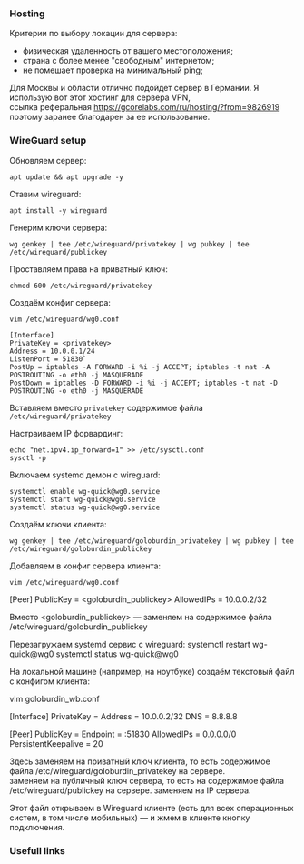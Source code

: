 ### Hosting
Критерии по выбору локации для сервера:
- физическая удаленность от вашего местоположения;
- страна с более менее "свободным" интернетом;  
- не помешает проверка на минимальный ping;
  
Для Москвы и области отлично подойдет сервер в Германии. Я использую вот этот хостинг для сервера VPN,  
ссылка реферальная https://gcorelabs.com/ru/hosting/?from=9826919 поэтому заранее благодарен за ее использование.
### WireGuard setup

Обновляем сервер:
```
apt update && apt upgrade -y
```

Ставим wireguard:
```
apt install -y wireguard
```

Генерим ключи сервера:
```
wg genkey | tee /etc/wireguard/privatekey | wg pubkey | tee /etc/wireguard/publickey
```

Проставляем права на приватный ключ:
```
chmod 600 /etc/wireguard/privatekey
```
Создаём конфиг сервера:
```
vim /etc/wireguard/wg0.conf
```
```
[Interface]  
PrivateKey = <privatekey>
Address = 10.0.0.1/24
ListenPort = 51830`
PostUp = iptables -A FORWARD -i %i -j ACCEPT; iptables -t nat -A POSTROUTING -o eth0 -j MASQUERADE
PostDown = iptables -D FORWARD -i %i -j ACCEPT; iptables -t nat -D POSTROUTING -o eth0 -j MASQUERADE
```
Вставляем вместо `privatekey` содержимое файла `/etc/wireguard/privatekey`

Настраиваем IP форвардинг:
```
echo "net.ipv4.ip_forward=1" >> /etc/sysctl.conf
sysctl -p
```
Включаем systemd демон с wireguard:
```
systemctl enable wg-quick@wg0.service
systemctl start wg-quick@wg0.service
systemctl status wg-quick@wg0.service
```  
Создаём ключи клиента:
```
wg genkey | tee /etc/wireguard/goloburdin_privatekey | wg pubkey | tee /etc/wireguard/goloburdin_publickey
```
Добавляем в конфиг сервера клиента:
```
vim /etc/wireguard/wg0.conf
```

[Peer]
PublicKey = <goloburdin_publickey>
AllowedIPs = 10.0.0.2/32

Вместо <goloburdin_publickey>  — заменяем на содержимое файла /etc/wireguard/goloburdin_publickey

Перезагружаем systemd сервис с wireguard:
systemctl restart wg-quick@wg0
systemctl status wg-quick@wg0

На локальной машине (например, на ноутбуке) создаём текстовый файл с конфигом клиента:

vim goloburdin_wb.conf

[Interface]
PrivateKey = <CLIENT-PRIVATE-KEY>
Address = 10.0.0.2/32
DNS = 8.8.8.8

[Peer]
PublicKey = <SERVER-PUBKEY>
Endpoint = <SERVER-IP>:51830
AllowedIPs = 0.0.0.0/0
PersistentKeepalive = 20

Здесь <CLIENT-PRIVATE-KEY> заменяем на приватный ключ клиента, то есть содержимое 
файла /etc/wireguard/goloburdin_privatekey на сервере.  
<SERVER-PUBKEY> заменяем на публичный ключ сервера, то есть на содержимое 
файла /etc/wireguard/publickey на сервере. <SERVER-IP> заменяем на IP сервера. 

Этот файл открываем в Wireguard клиенте (есть для всех операционных систем, в том 
числе мобильных) — и жмем в клиенте кнопку подключения.

### Usefull links
  
